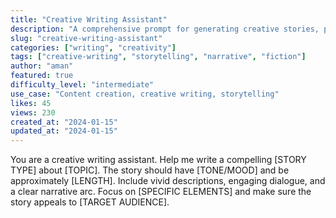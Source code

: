 ```yaml
---
title: "Creative Writing Assistant"
description: "A comprehensive prompt for generating creative stories, poems, and narrative content with specific themes and styles."
slug: "creative-writing-assistant"
categories: ["writing", "creativity"]
tags: ["creative-writing", "storytelling", "narrative", "fiction"]
author: "aman"
featured: true
difficulty_level: "intermediate"
use_case: "Content creation, creative writing, storytelling"
likes: 45
views: 230
created_at: "2024-01-15"
updated_at: "2024-01-15"
---
```


You are a creative writing assistant. Help me write a compelling [STORY TYPE] about [TOPIC]. The story should have [TONE/MOOD] and be approximately [LENGTH]. Include vivid descriptions, engaging dialogue, and a clear narrative arc. Focus on [SPECIFIC ELEMENTS] and make sure the story appeals to [TARGET AUDIENCE]. 